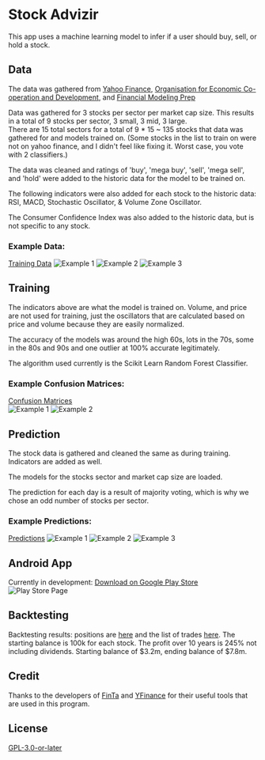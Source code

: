 # Stock Advizir

This app uses a machine learning model to infer if a user should buy, sell, or hold a stock.

## Data  
The data was gathered from [Yahoo Finance](https://finance.yahoo.com/), [Organisation for Economic Co-operation and Development](https://www.oecd.org/unitedstates/), and [Financial Modeling Prep](https://financialmodelingprep.com)  
  
Data was gathered for 3 stocks per sector per market cap size. This results in a total of 9 stocks per sector, 3 small, 3 mid, 3 large.  
There are 15 total sectors for a total of 9 * 15 ~ 135 stocks that data was gathered for and models trained on. (Some stocks in the list to train on were not on yahoo finance, and I didn't feel like fixing it. Worst case, you vote with 2 classifiers.)
  
The data was cleaned and ratings of 'buy', 'mega buy', 'sell', 'mega sell', and 'hold' were added to the historic data for the model to be trained on.  
  
The following indicators were also added for each stock to the historic data: RSI, MACD, Stochastic Oscillator, & Volume Zone Oscillator.  
  
The Consumer Confidence Index was also added to the historic data, but is not specific to any stock.  
  
### Example Data:    
[Training Data](https://imgur.com/a/koPoGUU)
![Example 1](https://imgur.com/FRxZ74u.png)
![Example 2](https://imgur.com/aqZHA8o.png)
![Example 3](https://imgur.com/uFYY0dw.png)
  
## Training  
The indicators above are what the model is trained on. Volume, and price are not used for training, just the oscillators that are calculated based on price and volume because they are easily normalized.  
  
The accuracy of the models was around the high 60s, lots in the 70s, some in the 80s and 90s and one outlier at 100% accurate legitimately.
  
The algorithm used currently is the Scikit Learn Random Forest Classifier.
  
### Example Confusion Matrices:  
[Confusion Matrices](https://imgur.com/a/FbXkBG4)  
![Example 1](https://imgur.com/Gmb9pqT.png)
![Example 2](https://imgur.com/sGm6YP2.png)
  
## Prediction
The stock data is gathered and cleaned the same as during training. Indicators are added as well.  
  
The models for the stocks sector and market cap size are loaded.  
  
The prediction for each day is a result of majority voting, which is why we chose an odd number of stocks per sector.
   
### Example Predictions:  
[Predictions](https://imgur.com/a/e3CGXx9)
![Example 1](https://i.imgur.com/Q3Q7gsk.png)
![Example 2](https://i.imgur.com/1x3Swbc.png)
![Example 3](https://i.imgur.com/5B0b7j7.png)  
  
## Android App
Currently in development: 
[Download on Google Play Store](https://play.google.com/store/apps/details?id=com.jesiii.stockadvizir)  
![Play Store Page](https://i.imgur.com/x2uDZBy.png)
  
## Backtesting  
Backtesting results: positions are [here](https://drive.google.com/file/d/1e2rrc39RedrFdKLD85jx8yHlU7CCehMo/view?usp=sharing) and the list of trades [here](https://drive.google.com/file/d/1e4lgMWyumHHBUeIveyEeypCBVeshpJKL/view?usp=sharing). The starting balance is 100k for each stock. The profit over 10 years is 245% not including dividends. Starting balance of $3.2m, ending balance of $7.8m.
  
## Credit
Thanks to the developers of [FinTa](https://github.com/peerchemist/finta) and [YFinance](https://github.com/ranaroussi/yfinance) for their useful tools that are used in this program.
<!-- This is what the input data looks like graphed. Green is “buy” and red is “sell”:  
![Training Data Graph](https://i.imgur.com/HBPMrK9.png)  

Output (With input AAPL, 3mo):    
  
Terminal Output. Ratings for each day  
![Terminal Output](https://i.imgur.com/Z5R6A6i.png)  
Graph Output.  
Y-axis: Open Price, X-axis: Date.  
Green*: Buy, Red*: Sell.  
![Graph Output](https://i.imgur.com/481mwAh.png)  
     -->
  
## License
[GPL-3.0-or-later](https://choosealicense.com/licenses/gpl-3.0/)
